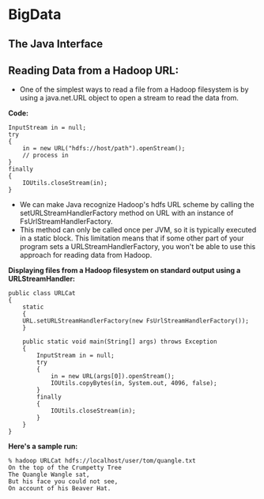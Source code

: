# BigData

## **The Java Interface**

## Reading Data from a Hadoop URL:
- One of the simplest ways to read a file from a Hadoop filesystem is by using a java.net.URL object to open a stream to read the data from.

**Code:**
``` 
InputStream in = null;
try
{
    in = new URL("hdfs://host/path").openStream();
    // process in
}
finally
{
    IOUtils.closeStream(in);
}
```

- We can make Java recognize Hadoop's hdfs URL scheme by calling the setURLStreamHandlerFactory method on URL with an instance of FsUrlStreamHandlerFactory.
- This method can only be called once per JVM, so it is typically executed in a static block. This limitation means that if some other part of your program sets a URLStreamHandlerFactory, you won't be able to use this approach for reading data from Hadoop.

**Displaying files from a Hadoop filesystem on standard output using a URLStreamHandler:**
```
public class URLCat
{
 	static
	{
 	URL.setURLStreamHandlerFactory(new FsUrlStreamHandlerFactory());
 	}

 	public static void main(String[] args) throws Exception 
	{
 		InputStream in = null;
 		try 
		{
 			in = new URL(args[0]).openStream();
 			IOUtils.copyBytes(in, System.out, 4096, false);
 		}
		finally
		{
 			IOUtils.closeStream(in);
 		}
 	}
}
```

**Here's a sample run:**
```
% hadoop URLCat hdfs://localhost/user/tom/quangle.txt
On the top of the Crumpetty Tree
The Quangle Wangle sat,
But his face you could not see,
On account of his Beaver Hat.
```
